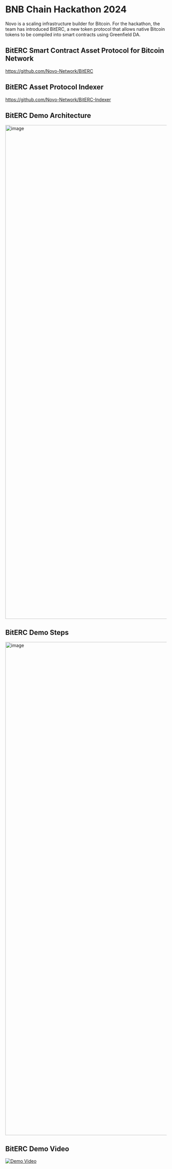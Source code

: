 # BNB Chain Hackathon 2024

Novo is a scaling infrastructure builder for Bitcoin. For the hackathon, the team has introduced BitERC, a new token protocol that allows native Bitcoin tokens to be compiled into smart contracts using Greenfield DA.

## BitERC Smart Contract Asset Protocol for Bitcoin Network
https://github.com/Novo-Network/BitERC

## BitERC Asset Protocol Indexer
https://github.com/Novo-Network/BitERC-Indexer

## BitERC Demo Architecture
<img width="1542" alt="image" src="https://github.com/Novo-Network/bnbhackathon2024/assets/158323629/8f95895c-5bc6-42dc-b9d0-e884a5151a10">

## BitERC Demo Steps
<img width="1540" alt="image" src="https://github.com/Novo-Network/bnbhackathon2024/assets/158323629/417e7267-3e8d-4b99-a2e6-271b442cf839">

## BitERC Demo Video
[![Demo Video](https://img.youtube.com/vi/we9aKdeQZD8/0.jpg)](https://www.youtube.com/watch?v=we9aKdeQZD8)

